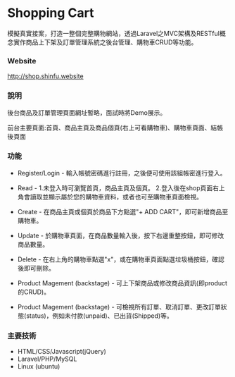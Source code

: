# Shopping Cart

模擬真實接案，打造一整個完整購物網站，透過Laravel之MVC架構及RESTful概念實作商品上下架及訂單管理系統之後台管理、購物車CRUD等功能。

### Website

http://shop.shinfu.website

### 說明

後台商品及訂單管理頁面網址暫略，面試時將Demo展示。

前台主要頁面:首頁、商品主頁及商品個頁(右上可看購物車)、購物車頁面、結帳後頁面

### 功能

* Register/Login - 輸入帳號密碼進行註冊，之後便可使用該組帳密進行登入。

* Read - 1.未登入時可瀏覽首頁，商品主頁及個頁。
         2.登入後在shop頁面右上角會讀取並顯示屬於您的購物車資料，或者也可至購物車頁面檢視。

* Create - 在商品主頁或個頁於商品下方點選"+ ADD CART"，即可新增商品至購物車。

* Update - 於購物車頁面，在商品數量輸入後，按下右邊重整按鈕，即可修改商品數量。

* Delete - 在右上角的購物車點選"x"，或在購物車頁面點選垃圾桶按鈕，確認後即可刪除。

* Product Magement (backstage) - 可上下架商品或修改商品資訊(即product的CRUD)。

* Product Magement (backstage) - 可檢視所有訂單、取消訂單、更改訂單狀態(status)，例如未付款(unpaid)、已出貨(Shipped)等。


### 主要技術

* HTML/CSS/Javascript(jQuery)
* Laravel/PHP/MySQL
* Linux (ubuntu)


